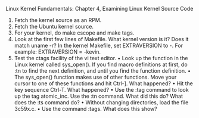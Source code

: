 Linux Kernel Fundamentals: Chapter 4, Examining Linux Kernel Source Code
1. Fetch the kernel source as an RPM.
2. Fetch the Ubuntu kernel source.
3. For your kernel, do make cscope and make tags.
4. Look at the first few lines of Makefile. What kernel version is it? Does it match uname -r? In the 
kernel Makefile, set EXTRAVERSION to -<YOUR NAME>. For example: EXTRAVERSION = -kevin.
5. Test the ctags facility of the vi text editor.
• Look up the function in the Linux kernel called sys_open(). If you find macro definitions at 
first, do :tn to find the next definition, and until you find the function definition.
• The sys_open() function makes use of other functions. Move your cursor to one of these functions and hit Ctrl-]. What happened?
• Hit the key sequence Ctrl-T. What happened?
• Use the :tag command to look up the tag atomic_inc. Use the :tn command. What did 
this do? What does the :ts command do?
• Without changing directories, load the file 3c59x.c.
• Use the command :tags. What does this show?
